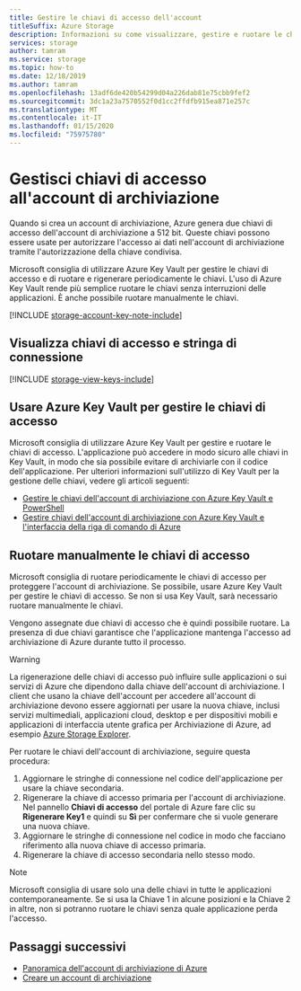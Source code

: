 ```yaml
---
title: Gestire le chiavi di accesso dell'account
titleSuffix: Azure Storage
description: Informazioni su come visualizzare, gestire e ruotare le chiavi di accesso dell'account di archiviazione.
services: storage
author: tamram
ms.service: storage
ms.topic: how-to
ms.date: 12/18/2019
ms.author: tamram
ms.openlocfilehash: 13adf6de420b54299d04a226dab81e75cbb9fef2
ms.sourcegitcommit: 3dc1a23a7570552f0d1cc2ffdfb915ea871e257c
ms.translationtype: MT
ms.contentlocale: it-IT
ms.lasthandoff: 01/15/2020
ms.locfileid: "75975780"
---
```

# <a name="manage-storage-account-access-keys"></a>Gestisci chiavi di accesso all'account di archiviazione

Quando si crea un account di archiviazione, Azure genera due chiavi di accesso dell'account di archiviazione a 512 bit. Queste chiavi possono essere usate per autorizzare l'accesso ai dati nell'account di archiviazione tramite l'autorizzazione della chiave condivisa.

Microsoft consiglia di utilizzare Azure Key Vault per gestire le chiavi di accesso e di ruotare e rigenerare periodicamente le chiavi. L'uso di Azure Key Vault rende più semplice ruotare le chiavi senza interruzioni delle applicazioni. È anche possibile ruotare manualmente le chiavi.

[!INCLUDE [storage-account-key-note-include](../../../includes/storage-account-key-note-include.md)]

## <a name="view-access-keys-and-connection-string"></a>Visualizza chiavi di accesso e stringa di connessione

[!INCLUDE [storage-view-keys-include](../../../includes/storage-view-keys-include.md)]

## <a name="use-azure-key-vault-to-manage-your-access-keys"></a>Usare Azure Key Vault per gestire le chiavi di accesso

Microsoft consiglia di utilizzare Azure Key Vault per gestire e ruotare le chiavi di accesso. L'applicazione può accedere in modo sicuro alle chiavi in Key Vault, in modo che sia possibile evitare di archiviarle con il codice dell'applicazione. Per ulteriori informazioni sull'utilizzo di Key Vault per la gestione delle chiavi, vedere gli articoli seguenti:

- [Gestire le chiavi dell'account di archiviazione con Azure Key Vault e PowerShell](../../key-vault/key-vault-overview-storage-keys-powershell.md)
- [Gestire chiavi dell'account di archiviazione con Azure Key Vault e l'interfaccia della riga di comando di Azure](../../key-vault/key-vault-ovw-storage-keys.md)

## <a name="manually-rotate-access-keys"></a>Ruotare manualmente le chiavi di accesso

Microsoft consiglia di ruotare periodicamente le chiavi di accesso per proteggere l'account di archiviazione. Se possibile, usare Azure Key Vault per gestire le chiavi di accesso. Se non si usa Key Vault, sarà necessario ruotare manualmente le chiavi.

Vengono assegnate due chiavi di accesso che è quindi possibile ruotare. La presenza di due chiavi garantisce che l'applicazione mantenga l'accesso ad archiviazione di Azure durante tutto il processo.

> [!WARNING]
> La rigenerazione delle chiavi di accesso può influire sulle applicazioni o sui servizi di Azure che dipendono dalla chiave dell'account di archiviazione. I client che usano la chiave dell'account per accedere all'account di archiviazione devono essere aggiornati per usare la nuova chiave, inclusi servizi multimediali, applicazioni cloud, desktop e per dispositivi mobili e applicazioni di interfaccia utente grafica per Archiviazione di Azure, ad esempio [Azure Storage Explorer](https://azure.microsoft.com/features/storage-explorer/).

Per ruotare le chiavi dell'account di archiviazione, seguire questa procedura:

1. Aggiornare le stringhe di connessione nel codice dell'applicazione per usare la chiave secondaria.
2. Rigenerare la chiave di accesso primaria per l'account di archiviazione. Nel pannello **Chiavi di accesso** del portale di Azure fare clic su **Rigenerare Key1** e quindi su **Sì** per confermare che si vuole generare una nuova chiave.
3. Aggiornare le stringhe di connessione nel codice in modo che facciano riferimento alla nuova chiave di accesso primaria.
4. Rigenerare la chiave di accesso secondaria nello stesso modo.

> [!NOTE]
> Microsoft consiglia di usare solo una delle chiavi in tutte le applicazioni contemporaneamente. Se si usa la Chiave 1 in alcune posizioni e la Chiave 2 in altre, non si potranno ruotare le chiavi senza quale applicazione perda l'accesso.

## <a name="next-steps"></a>Passaggi successivi

- [Panoramica dell'account di archiviazione di Azure](storage-account-overview.md)
- [Creare un account di archiviazione](storage-account-create.md)
